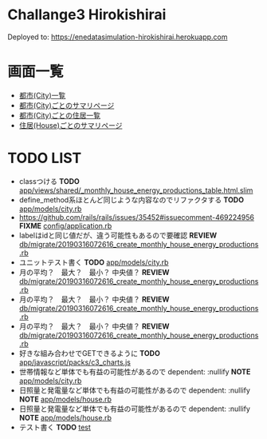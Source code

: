 # Challange3 Hirokishirai

Deployed to: https://enedatasimulation-hirokishirai.herokuapp.com

# 画面一覧

- [都市(City)一覧](https://enedatasimulation-hirokishirai.herokuapp.com/cities)
- [都市(City)ごとのサマリページ](https://enedatasimulation-hirokishirai.herokuapp.com/cities/1)
- [都市(City)ごとの住居一覧](https://enedatasimulation-hirokishirai.herokuapp.com/houses?city_id=1)
- [住居(House)ごとのサマリページ](https://enedatasimulation-hirokishirai.herokuapp.com/houses/1)

# TODO LIST
- classつける __TODO__ [app/views/shared/_monthly_house_energy_productions_table.html.slim](app/views/shared/_monthly_house_energy_productions_table.html.slim)
- define_method系ほとんど同じような内容なのでリファクタする __TODO__ [app/models/city.rb](app/models/city.rb)
- https://github.com/rails/rails/issues/35452#issuecomment-469224956 __FIXME__ [config/application.rb](config/application.rb)
- labelはidと同じ値だが、違う可能性もあるので要確認 __REVIEW__ [db/migrate/20190316072616_create_monthly_house_energy_productions.rb](db/migrate/20190316072616_create_monthly_house_energy_productions.rb)
- ユニットテスト書く __TODO__ [app/models/city.rb](app/models/city.rb)
- 月の平均？　最大？　最小？ 中央値？ __REVIEW__ [db/migrate/20190316072616_create_monthly_house_energy_productions.rb](db/migrate/20190316072616_create_monthly_house_energy_productions.rb)
- 月の平均？　最大？　最小？ 中央値？ __REVIEW__ [db/migrate/20190316072616_create_monthly_house_energy_productions.rb](db/migrate/20190316072616_create_monthly_house_energy_productions.rb)
- 月の平均？　最大？　最小？ 中央値？ __REVIEW__ [db/migrate/20190316072616_create_monthly_house_energy_productions.rb](db/migrate/20190316072616_create_monthly_house_energy_productions.rb)
- 好きな組み合わせでGETできるように __TODO__ [app/javascript/packs/c3_charts.js](app/javascript/packs/c3_charts.js)
- 世帯情報など単体でも有益の可能性があるので dependent: :nullify __NOTE__ [app/models/city.rb](app/models/city.rb)
- 日照量と発電量など単体でも有益の可能性があるので dependent: :nullify __NOTE__ [app/models/house.rb](app/models/house.rb)
- 日照量と発電量など単体でも有益の可能性があるので dependent: :nullify __NOTE__ [app/models/house.rb](app/models/house.rb)
- テスト書く __TODO__ [test](test)
